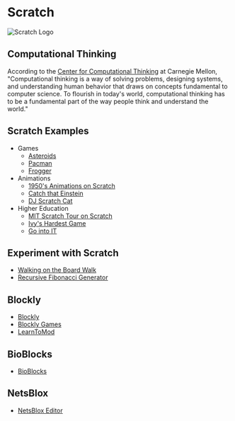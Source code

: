 # Scratch 

![Scratch Logo](https://upload.wikimedia.org/wikipedia/commons/thumb/d/d4/Scratchcat.svg/180px-Scratchcat.svg.png)

## Computational Thinking

According to the [Center for Computational Thinking](https://www.cs.cmu.edu/~CompThink/) at Carnegie Mellon, "Computational thinking is a way of solving problems, designing systems, and understanding human behavior that draws on concepts fundamental to computer science. To flourish in today's world, computational thinking has to be a fundamental part of the way people think and understand the world."

## Scratch Examples

* Games
  * [Asteroids](https://scratch.mit.edu/projects/32219470/)
  * [Pacman](https://scratch.mit.edu/projects/2345919/)
  * [Frogger](https://scratch.mit.edu/projects/12221773/)
* Animations
  * [1950's Animations on Scratch](https://scratch.mit.edu/projects/115179707/)
  * [Catch that Einstein](https://scratch.mit.edu/projects/16369108/)
  * [DJ Scratch Cat](https://scratch.mit.edu/projects/11640429/)
* Higher Education
  * [MIT Scratch Tour on Scratch](https://scratch.mit.edu/projects/11804271/)
  * [Ivy's Hardest Game](https://scratch.mit.edu/projects/26329347/)
  * [Go into IT](https://scratch.mit.edu/projects/129634393/)
  
## Experiment with Scratch

* [Walking on the Board Walk](https://scratch.mit.edu/projects/150715944/)
* [Recursive Fibonacci Generator](https://scratch.mit.edu/projects/150524746/)

## Blockly

* [Blockly](https://developers.google.com/blockly/)
* [Blockly Games](https://blockly-games.appspot.com/)
* [LearnToMod](https://www.learntomod.com/)

## BioBlocks

* [BioBlocks](https://github.com/liaupm/BioBlocks)

## NetsBlox

* [NetsBlox Editor](https://editor.netsblox.org/)
  
